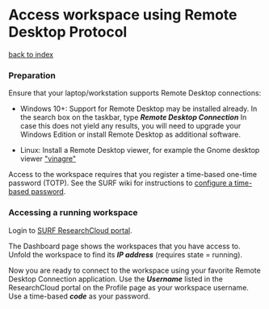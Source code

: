 # Access workspace using Remote Desktop Protocol
[back to index](../primer-for-users.md)

### Preparation
Ensure that your laptop/workstation supports Remote Desktop connections:

- Windows 10+: Support for Remote Desktop may be installed already.
  In the search box on the taskbar, type ***Remote Desktop Connection***
  In case this does not yield any results, you will need to upgrade your Windows Edition
  or install Remote Desktop as additional software.

- Linux: Install a Remote Desktop viewer, for example the Gnome desktop viewer ["vinagre"](https://help.gnome.org/users/vinagre/)

Access to the workspace requires that you register a time-based one-time password (TOTP). 
See the SURF wiki for instructions to [configure a time-based password](https://servicedesk.surfsara.nl/wiki/display/WIKI/Log+in+to+your+workspace).   

### Accessing a running workspace

Login to [SURF ResearchCloud portal](https://portal.live.surfresearchcloud.nl).

The Dashboard page shows the workspaces that you have access to. Unfold the
workspace to find its ***IP address*** (requires state = running).

Now you are ready to connect to the workspace using your favorite Remote Desktop Connection 
application.
Use the ***Username*** listed in the ResearchCloud portal on the Profile page 
as your workspace username. Use a time-based ***code*** as your password.



 

